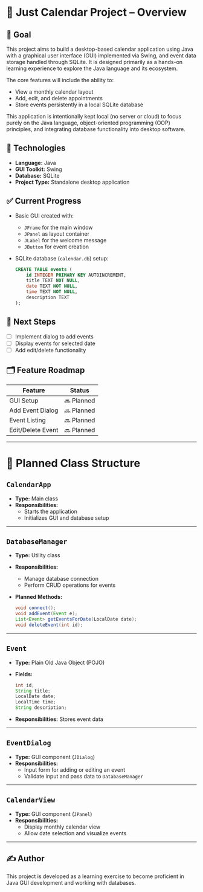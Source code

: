 # 📅 Just Calendar Project – Overview

## 🎯 Goal

This project aims to build a desktop-based calendar application using Java with a graphical user interface (GUI) implemented via Swing, and event data storage handled through SQLite. It is designed primarily as a hands-on learning experience to explore the Java language and its ecosystem.

The core features will include the ability to:

- View a monthly calendar layout
- Add, edit, and delete appointments
- Store events persistently in a local SQLite database

This application is intentionally kept local (no server or cloud) to focus purely on the Java language, object-oriented programming (OOP) principles, and integrating database functionality into desktop software.


## 🧰 Technologies

- **Language:** Java 
- **GUI Toolkit:** Swing
- **Database:** SQLite
- **Project Type:** Standalone desktop application

## ✅ Current Progress

- Basic GUI created with:
  - `JFrame` for the main window
  - `JPanel` as layout container
  - `JLabel` for the welcome message
  - `JButton` for event creation

- SQLite database (`calendar.db`) setup:

  ```sql
  CREATE TABLE events (
      id INTEGER PRIMARY KEY AUTOINCREMENT,
      title TEXT NOT NULL,
      date TEXT NOT NULL,
      time TEXT NOT NULL,
      description TEXT
  );
  ```

## 🧭 Next Steps

- [ ] Implement dialog to add events  
- [ ] Display events for selected date  
- [ ] Add edit/delete functionality  

## 🗂 Feature Roadmap

| Feature            | Status     |
|--------------------|------------|
| GUI Setup          | 🔜 Planned |
| Add Event Dialog   | 🔜 Planned |
| Event Listing      | 🔜 Planned |
| Edit/Delete Event  | 🔜 Planned |

---

# 🧩 Planned Class Structure

## `CalendarApp`

- **Type:** Main class  
- **Responsibilities:**
  - Starts the application
  - Initializes GUI and database setup

---

## `DatabaseManager`

- **Type:** Utility class  
- **Responsibilities:**
  - Manage database connection
  - Perform CRUD operations for events

- **Planned Methods:**

  ```java
  void connect();
  void addEvent(Event e);
  List<Event> getEventsForDate(LocalDate date);
  void deleteEvent(int id);
  ```

---

## `Event`

- **Type:** Plain Old Java Object (POJO)  
- **Fields:**

  ```java
  int id;
  String title;
  LocalDate date;
  LocalTime time;
  String description;
  ```

- **Responsibilities:** Stores event data

---

## `EventDialog`

- **Type:** GUI component (`JDialog`)  
- **Responsibilities:**
  - Input form for adding or editing an event
  - Validate input and pass data to `DatabaseManager`

---

## `CalendarView`

- **Type:** GUI component (`JPanel`)  
- **Responsibilities:**
  - Display monthly calendar view
  - Allow date selection and visualize events

---

## ✍️ Author

This project is developed as a learning exercise to become proficient in Java GUI development and working with databases.
